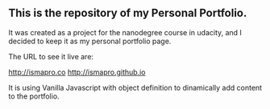 This is the repository of my Personal Portfolio.
--------------

It was created as a project for the nanodegree course in udacity, and I decided to keep it as my personal portfolio page.

The URL to see it live are:

http://ismapro.co
http://ismapro.github.io

It is using Vanilla Javascript with object definition to dinamically add content to the portfolio.
